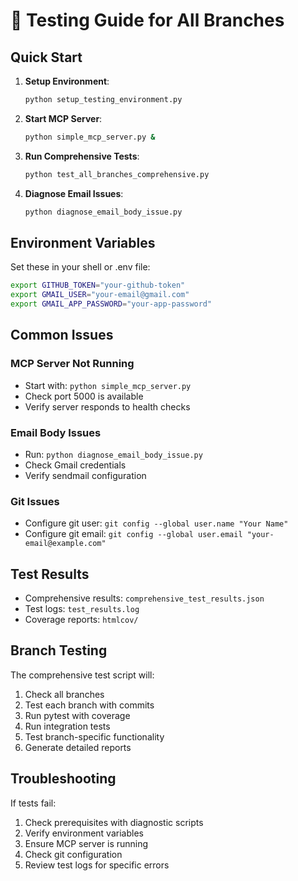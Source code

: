 # 🧪 Testing Guide for All Branches

## Quick Start

1. **Setup Environment**:
   ```bash
   python setup_testing_environment.py
   ```

2. **Start MCP Server**:
   ```bash
   python simple_mcp_server.py &
   ```

3. **Run Comprehensive Tests**:
   ```bash
   python test_all_branches_comprehensive.py
   ```

4. **Diagnose Email Issues**:
   ```bash
   python diagnose_email_body_issue.py
   ```

## Environment Variables

Set these in your shell or .env file:
```bash
export GITHUB_TOKEN="your-github-token"
export GMAIL_USER="your-email@gmail.com"
export GMAIL_APP_PASSWORD="your-app-password"
```

## Common Issues

### MCP Server Not Running
- Start with: `python simple_mcp_server.py`
- Check port 5000 is available
- Verify server responds to health checks

### Email Body Issues
- Run: `python diagnose_email_body_issue.py`
- Check Gmail credentials
- Verify sendmail configuration

### Git Issues
- Configure git user: `git config --global user.name "Your Name"`
- Configure git email: `git config --global user.email "your-email@example.com"`

## Test Results

- Comprehensive results: `comprehensive_test_results.json`
- Test logs: `test_results.log`
- Coverage reports: `htmlcov/`

## Branch Testing

The comprehensive test script will:
1. Check all branches
2. Test each branch with commits
3. Run pytest with coverage
4. Run integration tests
5. Test branch-specific functionality
6. Generate detailed reports

## Troubleshooting

If tests fail:
1. Check prerequisites with diagnostic scripts
2. Verify environment variables
3. Ensure MCP server is running
4. Check git configuration
5. Review test logs for specific errors
